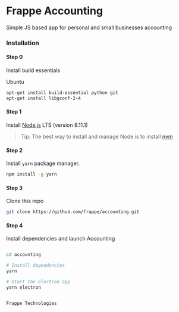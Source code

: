 # Frappe Accounting

Simple JS based app for personal and small businesses accounting


### Installation

#### Step 0

Install build essentials

Ubuntu

```bash
apt-get install build-essential python git
apt-get install libgconf-2-4
```

#### Step 1

Install [Node.js](https://nodejs.org/en/) LTS (version 8.11.1)

> Tip: The best way to install and manage Node is to install [nvm](https://github.com/creationix/nvm)

#### Step 2

Install `yarn` package manager.

```bash
npm install -g yarn
```

#### Step 3

Clone this repo 

```bash
git clone https://github.com/frappe/accounting.git
```

#### Step 4

Install dependencies and launch Accounting

```bash

cd accounting

# Install dependencies
yarn

# Start the electron app
yarn electron


Frappe Technologies
